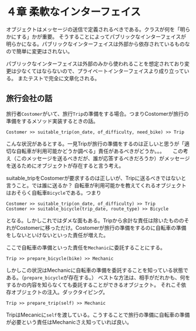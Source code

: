 # ４章 柔軟なインターフェイス

オブジェクトはメッセージの送信で定義されるべきである。クラスが何を「明らかにする」かが重要。
そうすることによってパブリックなインターフェイスが明らかになる。パブリックなインターフェイスは外部から依存されているものなので簡単に変更はされない。

パブリックなインターフェイスは外部のみから使われることを想定されており変更は少なくてはならないので、プライベートインターフェイスより成り立っている。
またテストで完全に文章化される。

## 旅行会社の話

旅行者`Costomer`がいて、旅行`Trip`の準備をする場合。つまりCostomerが旅行の準備をするメソッド実装するときの話。

```
Costomer >> suitable_trip(on_date, of_difficulty, need_bike) >> Trip
```

こんな状況があるとする。一見Tripが旅行の準備をするのは正しいと思うが「適切な自転車が利用可能かどうか調べる」責任があるべきがどうか。。。
　
この考え（このメッセージを送るべきだが、誰が応答するべきだろうか）がメッセージを送るためにオブジェクトが存在すると言う考え。

suitable_tripをCostomerが要求するのは正しいが、Tripに送るべきではないと言うこと。では誰に送るか？
自転車が利用可能かを教えてくれるオブジェクトはおそらく自転車`Bicycle`である。つまり

```
Costomer >> suitable_trip(on_date, of_difficulty) >> Trip
Costomer >> suitable_bicycle(trip_date, route_type) >> Bicycle
```

となる。しかしこれではダメな面もある。Tripから余計な責任は除いたもののそれがCostomerに移っただけ。Costomerが旅行の準備をするのに自転車の準備をしないといけないといった責任が増えた。

ここで自転車の準備といった責任を`Mechanic`に委託することにする。

```
Trip >> prepare_bicycle(bike) >> Mechanic
```

しかしこの状況はMechanicに自転車の準備を委託することを知っている状態である。（`prepare_bicycle`が存在する。）
ベストな方法は、相手がだれかも、何をするかの内容を知らなくても委託することができるオブジェクト。
それこそ依存オブジェクトの注入。ダックタイピング。

```
Trip >> prepare_trip(self) >> Mechanic
```

TripはMecanicに`self`を渡している。こうすることで旅行の準備に自転車の準備が必要という責任はMechanicさえ知っていれば良い。






